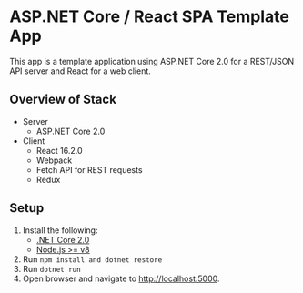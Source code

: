 # ASP.NET Core / React SPA Template App

This app is a template application using ASP.NET Core 2.0 for a REST/JSON API server and React for a web client.

## Overview of Stack
- Server
  - ASP.NET Core 2.0
- Client
  - React 16.2.0
  - Webpack
  - Fetch API for REST requests
  - Redux

## Setup

1. Install the following:
   - [.NET Core 2.0](https://www.microsoft.com/net/core)
   - [Node.js >= v8](https://nodejs.org/en/download/)
2. Run `npm install and dotnet restore`
3. Run `dotnet run`
3. Open browser and navigate to [http://localhost:5000](http://localhost:5000).